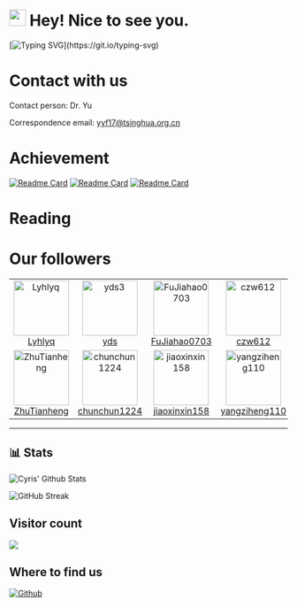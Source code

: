 <h1><img src="https://emojis.slackmojis.com/emojis/images/1531849430/4246/blob-sunglasses.gif?1531849430" width="30"/> Hey! Nice to see you.</h1>

[![Typing SVG](https://readme-typing-svg.demolab.com?font=Fira+Code&size=17&duration=3000&pause=500&color=040F14&multiline=true&width=1000&height=100&lines=We+are+the+Intelligent+Control+and+Interaction+Group+(ICIG).;Our+group+is+part+of+the+Multimodal+Information+Perception+and+Security+Laboratory.+;We+belong+to+the+School+of+Computer+Science+and+Technology+at+Xinjiang+University.)](https://git.io/typing-svg)


<!--
# Group introduction
We are the Intelligent Control and Interaction Group of the Multimodal Information Perception and Security Laboratory of the School of Computer Science and Technology of Xinjiang University, abbreviated as ICIG.
-->

# Contact with us

Contact person: Dr. Yu

Correspondence email: yyf17@tsinghua.org.cn

# Achievement
<!--
| Title | conference or journal |  Year | Authors | Corresponding author | Financial Support | Description | pdf | ppt | arxiv |
| ---   | ---                   | ---   | ---     | ---                  |  ---              | ---         | --- | --- | ---   | 
|       |                       |       |         |                      |                   |   其中，在语音情感识别领域提出一种新的方法。通过优化特征提取网络，在不同的尺度空间沿着时间和频率方向捕获谱图中的情感信息，引入自监督模型Hubert获取更丰富的时域信息，并以分层协调的方式进行特征交互，进一步提升了识别性能，该方法可以抽取语音时频域之间的情感关系，为分析语音信号中的情感信息提供了有力的支撑。成果发表在CCF B类会议IEEE International Conference on Multimedia & Expo 2024上。          |     |     |   https://arxiv.org/abs/2404.13509    | 
|       |                       |       |         |                      |                   |  其中，在语音情感识别中有效地捕捉情感的时间相关性和动态变化方面提出了一种新方法。通过引入新的渐进式信道查询策略，该方法可以通过信道查询技术在信道维度上逐步查询并整合语义相似的信息，从而更好地关注句子中的情感动态变化，实现情感的长期上下文建模。成果“PCQ: Emotion Recognition in Speech via Progressive Channel Querying”发表在CCF C类会议International Conference on Intelligent Computing上。           |     |     |    http://arxiv.org/abs/2407.12380   | 

-->
[![Readme Card](https://github-readme-stats.vercel.app/api/pin/?username=yyf17&repo=SAAVN&bg_color=0d1116&title_color=ce09ec&text_color=a4aacb&icon_color=007ec6)](https://github.com/yyf17/SAAVN)
[![Readme Card](https://github-readme-stats.vercel.app/api/pin/?username=yyf17&repo=MACMA&bg_color=0d1116&title_color=ce09ec&text_color=a4aacb&icon_color=007ec6)](https://github.com/yyf17/MACMA)
[![Readme Card](https://github-readme-stats.vercel.app/api/pin/?username=yyf17&repo=FSAAVN&bg_color=0d1116&title_color=ce09ec&text_color=a4aacb&icon_color=007ec6)](https://github.com/yyf17/FSAAVN)
&nbsp;
# Reading
# Our followers
<!--START_SECTION:top-followers-->
<table>
  <tr>
    <td align="center">
      <a href="https://github.com/Lyhlyq">
        <img src="https://avatars.githubusercontent.com/u/102502827?v=4" width="100px;" alt="Lyhlyq"/>
      </a>
      <br />
      <a href="https://github.com/Lyhlyq">Lyhlyq</a>
    </td>
        <td align="center">
      <a href="https://github.com/yds3">
        <img src="https://avatars2.githubusercontent.com/u/5100735" width="100px;" alt="yds3"/>
      </a>
      <br />
      <a href="https://github.com/yds3">yds</a>
    </td>
    <td align="center">
      <a href="https://github.com/FuJiahao0703">
        <img src="https://avatars.githubusercontent.com/u/161954417?v=4" width="100px;" alt="FuJiahao0703"/>
      </a>
      <br />
      <a href="https://github.com/FuJiahao0703">FuJiahao0703</a>
    </td>
    <td align="center">
      <a href="https://github.com/czw612">
        <img src="https://avatars.githubusercontent.com/u/56305827?v=4" width="100px;" alt="czw612"/>
      </a>
      <br />
      <a href="https://github.com/czw612">czw612</a>
    </td>
    <td align="center">
      <a href="https://github.com/ssYu7">
        <img src="https://avatars.githubusercontent.com/u/148185349?v=4" width="100px;" alt="ssYu7"/>
      </a>
      <br />
      <a href="https://github.com/ssYu7">ssYu7</a>
    </td>
    <td align="center">
      <a href="https://github.com/zhuta015">
        <img src="https://avatars.githubusercontent.com/u/148187629?v=4" width="100px;" alt="zhuta015"/>
      </a>
      <br />
      <a href="https://github.com/zhuta015">zhuta015</a>
    </td>
  </tr>
  <tr>
    <td align="center">
      <a href="https://github.com/ZhuTianheng">
        <img src="https://avatars.githubusercontent.com/u/148225015?v=4" width="100px;" alt="ZhuTianheng"/>
      </a>
      <br />
      <a href="https://github.com/ZhuTianheng">ZhuTianheng</a>
    </td>
    <td align="center">
      <a href="https://github.com/chunchun1224">
        <img src="https://avatars.githubusercontent.com/u/148959890?v=4" width="100px;" alt="chunchun1224"/>
      </a>
      <br />
      <a href="https://github.com/chunchun1224">chunchun1224</a>
    </td>
    <td align="center">
      <a href="https://github.com/jiaoxinxin158">
        <img src="https://avatars.githubusercontent.com/u/71214503?v=4" width="100px;" alt="jiaoxinxin158"/>
      </a>
      <br />
      <a href="https://github.com/jiaoxinxin158">jiaoxinxin158</a>
    </td>
    <td align="center">
      <a href="https://github.com/yangziheng110">
        <img src="https://avatars.githubusercontent.com/u/175932949?v=4" width="100px;" alt="yangziheng110"/>
      </a>
      <br />
      <a href="https://github.com/yangziheng110">yangziheng110</a>
    </td>
  </tr>
</table>
<!--END_SECTION:top-followers-->

---

<!--START_SECTION:waka-->
## 📊 Stats

![Cyris' Github Stats](https://github-readme-stats.vercel.app/api?username=yyf17&hide=contribs,prs&show_icons=true&bg_color=0d1116&title_color=ce09ec&text_color=a4aacb&icon_color=007ec6)

![GitHub Streak](https://github-readme-streak-stats.herokuapp.com/?user=yyf17&theme=dark&count_private=true&bg_color=0d1116&title_color=ce09ec&text_color=a4aacb&icon_color=007ec6)

## Visitor count

<img src="https://profile-counter.glitch.me/ICIG/count.svg" />

## Where to find us
<p><a href="https://github.com/yyf17" target="_blank"><img alt="Github" src="https://img.shields.io/badge/GitHub-%2312100E.svg?&style=for-the-badge&logo=Github&logoColor=white" /></a> 


